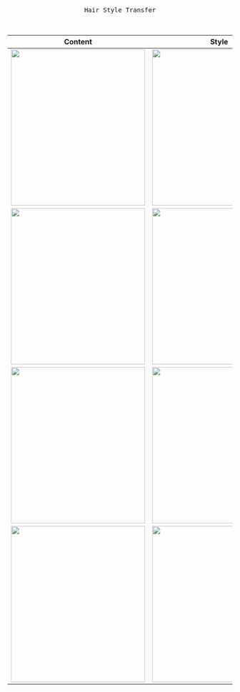 <p align="center">
    <samp>
        Hair Style Transfer
        <br /><br /><br />
    </samp>
</p>

| Content | Style | Result |
| :---: | :---: | :---: |
| <img src="https://github.com/CG1507/hair_style_transfer/blob/master/1/content.gif" width="300" height="350" /> | <img src="https://github.com/CG1507/hair_style_transfer/blob/master/1/style.gif" width="300" height="350" /> | <img src="https://github.com/CG1507/hair_style_transfer/blob/master/1/result.gif" width="300" height="350" /> |
| <img src="https://github.com/CG1507/hair_style_transfer/blob/master/2/content.gif" width="300" height="350" /> | <img src="https://github.com/CG1507/hair_style_transfer/blob/master/2/style.gif" width="300" height="350" /> | <img src="https://github.com/CG1507/hair_style_transfer/blob/master/2/result.gif" width="300" height="350" /> |
| <img src="https://github.com/CG1507/hair_style_transfer/blob/master/3/content.gif" width="300" height="350" /> | <img src="https://github.com/CG1507/hair_style_transfer/blob/master/3/style.gif" width="300" height="350" /> | <img src="https://github.com/CG1507/hair_style_transfer/blob/master/3/result.gif" width="300" height="350" /> |
| <img src="https://github.com/CG1507/hair_style_transfer/blob/master/4/content.gif" width="300" height="350" /> | <img src="https://github.com/CG1507/hair_style_transfer/blob/master/4/style.gif" width="300" height="350" /> | <img src="https://github.com/CG1507/hair_style_transfer/blob/master/4/result.gif" width="300" height="350" /> |
